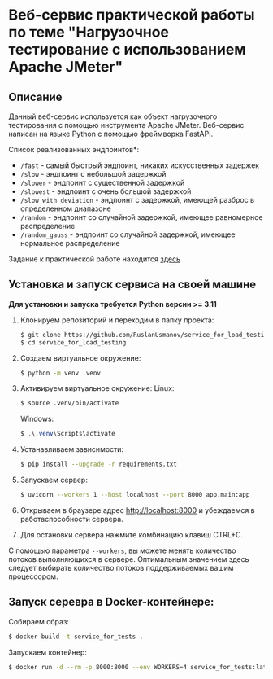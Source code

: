 # Веб-сервис практической работы по теме "Нагрузочное тестирование с использованием Apache JMeter"

## Описание

Данный веб-сервис используется как объект нагрузочного тестирования с помощью инструмента Apache JMeter.
Веб-сервис написан на языке Python с помощью фреймворка FastAPI.

Список реализованных эндпоинтов*:
 * `/fast` - самый быстрый эндпоинт, никаких искусственных задержек
 * `/slow` - эндпоинт с небольшой задержкой
 * `/slower` - эндпоинт с существенной задержкой
 * `/slowest` - эндпоинт с очень большой задержкой
 * `/slow_with_deviation` - эндпоинт с задержкой, имеющей разброс в определенном диапазоне
 * `/random` - эндпоинт со случайной задержкой, имеющее равномерное распределение
 * `/random_gauss` - эндпоинт со случайной задержкой, имеющее нормальное распределение

Задание к практической работе находится [здесь](/Exercise.md)

## Установка и запуск сервиса на своей машине

**Для установки и запуска требуется Python версии >= 3.11**

1. Клонируем репозиторий и переходим в папку проекта:
    ```bash
    $ git clone https://github.com/RuslanUsmanov/service_for_load_testing.git
    $ cd service_for_load_testing
    ```

2. Создаем виртуальное окружение:
    ```bash
    $ python -m venv .venv
    ```

3. Активируем виртуальное окружение:
    Linux:
    ```bash
    $ source .venv/bin/activate
    ```

    Windows:
    ```powershell
    $ .\.venv\Scripts\activate
    ```

4. Устанавливаем зависимости:
    ```bash
    $ pip install --upgrade -r requirements.txt
    ```

5. Запускаем сервер:
    ```bash
    $ uvicorn --workers 1 --host localhost --port 8000 app.main:app
    ```

6. Открываем в браузере адрес [http://localhost:8000](http://localhost:8000) и убеждаемся в работаспособности сервера.

7. Для остановки сервера нажмите комбинацию клавиш CTRL+C.

С помощью параметра `--workers`, вы можете менять количество потоков выполняющихся в сервере. Оптимальным значением здесь следует выбирать количество потоков поддерживаемых вашим процессором.

## Запуск серевра в Docker-контейнере:

Собираем образ:
```bash
$ docker build -t service_for_tests .
```

Запускаем контейнер:
```bash
$ docker run -d --rm -p 8000:8000 --env WORKERS=4 service_for_tests:latest
```
